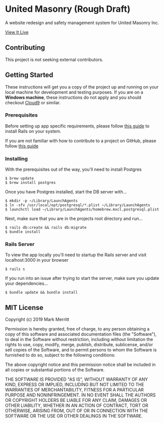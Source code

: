 


# United Masonry (Rough Draft)

A website redesign and safety management system for United Masonry Inc.

[View It Live](https://united-masonry.herokuapp.com/)

## Contributing

This project is not seeking external contributors.

## Getting Started 

These instructions will get you a copy of the project up and running on your local machine for development and testing purposes. If you are on a **Windows machine**, these instructions do not apply and you should checkout [Cloud9](https://c9.io/login) or similar. 

### Prerequisites

Before setting up app specific requirements, please follow [this guide](http://installrails.com/) to install Rails on your system.

If you are not familiar with how to contribute to a project on GitHub, please follow [this guide](https://gist.github.com/MarcDiethelm/7303312)


### Installing

With the prerequisites out of the way, you'll need to install Postgres
```
$ brew update
$ brew install postgres
```

Once you have Postgres installed, start the DB server with...

```
$ mkdir -p ~/Library/LaunchAgents
$ ln -sfv /usr/local/opt/postgresql/*.plist ~/Library/LaunchAgents
$ launchctl load ~/Library/LaunchAgents/homebrew.mxcl.postgresql.plist
```

Next, make sure that you are in the projects root directory and run...

```
$ rails db:create && rails db:migrate
$ bundle install
```
### Rails Server
To view the app locally you'll need to startup the Rails server and visit localhost:3000 in your browser

```
$ rails s
```

If you run into an issue after trying to start the server, make sure you update your dependencies...

```
$ bundle update && bundle install
```


## MIT License

Copyright (c) 2019 Mark Merritt

Permission is hereby granted, free of charge, to any person obtaining a copy
of this software and associated documentation files (the "Software"), to deal
in the Software without restriction, including without limitation the rights
to use, copy, modify, merge, publish, distribute, sublicense, and/or sell
copies of the Software, and to permit persons to whom the Software is
furnished to do so, subject to the following conditions:

The above copyright notice and this permission notice shall be included in all
copies or substantial portions of the Software.

THE SOFTWARE IS PROVIDED "AS IS", WITHOUT WARRANTY OF ANY KIND, EXPRESS OR
IMPLIED, INCLUDING BUT NOT LIMITED TO THE WARRANTIES OF MERCHANTABILITY,
FITNESS FOR A PARTICULAR PURPOSE AND NONINFRINGEMENT. IN NO EVENT SHALL THE
AUTHORS OR COPYRIGHT HOLDERS BE LIABLE FOR ANY CLAIM, DAMAGES OR OTHER
LIABILITY, WHETHER IN AN ACTION OF CONTRACT, TORT OR OTHERWISE, ARISING FROM,
OUT OF OR IN CONNECTION WITH THE SOFTWARE OR THE USE OR OTHER DEALINGS IN THE
SOFTWARE.


